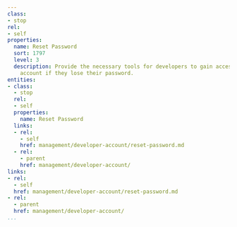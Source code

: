 ```yaml
---
class:
- stop
rel:
- self
properties:
  name: Reset Password
  sort: 1797
  level: 3
  description: Provide the necessary tools for developers to gain access to their
    account if they lose their password.
entities:
- class:
  - stop
  rel:
  - self
  properties:
    name: Reset Password
  links:
  - rel:
    - self
    href: management/developer-account/reset-password.md
  - rel:
    - parent
    href: management/developer-account/
links:
- rel:
  - self
  href: management/developer-account/reset-password.md
- rel:
  - parent
  href: management/developer-account/
...
```

